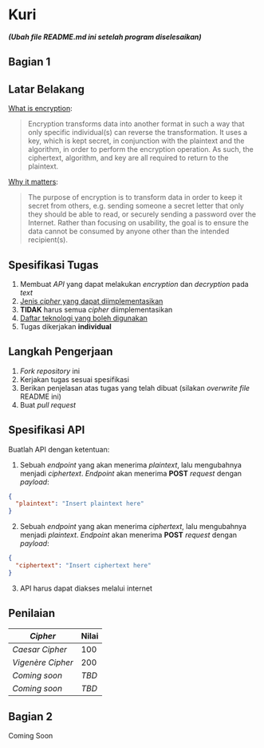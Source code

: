 # Kuri
**_(Ubah file README.md ini setelah program diselesaikan)_**
## Bagian 1
## Latar Belakang
[What is encryption](https://danielmiessler.com/study/encoding-encryption-hashing-obfuscation/):
> Encryption transforms data into another format in such a way that only specific individual(s) can reverse the transformation. It uses a key, which is kept secret, in conjunction with the plaintext and the algorithm, in order to perform the encryption operation. As such, the ciphertext, algorithm, and key are all required to return to the plaintext.

[Why it matters](https://danielmiessler.com/study/encoding-encryption-hashing-obfuscation/):
> The purpose of encryption is to transform data in order to keep it secret from others, e.g. sending someone a secret letter that only they should be able to read, or securely sending a password over the Internet. Rather than focusing on usability, the goal is to ensure the data cannot be consumed by anyone other than the intended recipient(s).

## Spesifikasi Tugas
1. Membuat _API_ yang dapat melakukan _encryption_ dan _decryption_ pada _text_
2. [Jenis _cipher_ yang dapat diimplementasikan](#penilaian)
3. **TIDAK** harus semua _cipher_ diimplementasikan
4. [Daftar teknologi yang boleh digunakan](https://research.hackerrank.com/developer-skills/2019#skills)
5. Tugas dikerjakan **individual**

## Langkah Pengerjaan
1. _Fork repository_ ini
2. Kerjakan tugas sesuai spesifikasi
3. Berikan penjelasan atas tugas yang telah dibuat (silakan _overwrite file_ README ini)
4. Buat _pull request_

## Spesifikasi API
Buatlah API dengan ketentuan:

1. Sebuah _endpoint_ yang akan menerima _plaintext_, lalu mengubahnya menjadi _ciphertext_. _Endpoint_ akan menerima **POST** _request_ dengan _payload_:
```JSON
{
  "plaintext": "Insert plaintext here"
}
```

2. Sebuah _endpoint_ yang akan menerima _ciphertext_, lalu mengubahnya menjadi _plaintext_. _Endpoint_ akan menerima **POST** _request_ dengan _payload_:
```JSON
{
  "ciphertext": "Insert ciphertext here"
}
```

3. API harus dapat diakses melalui internet

## Penilaian
| _Cipher_ | Nilai |
| --- | --- |
| _Caesar Cipher_ | 100 |
| _Vigenère Cipher_ | 200 |
| _Coming soon_ | _TBD_ |
| _Coming soon_ | _TBD_ |

## Bagian 2
Coming Soon